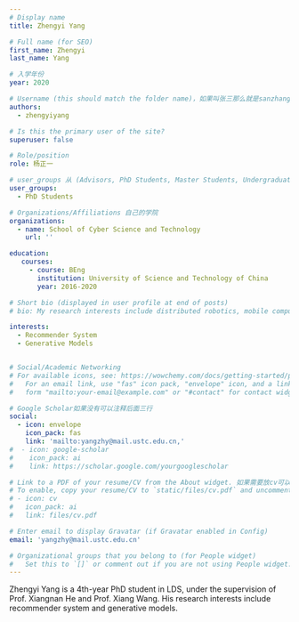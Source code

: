 ```yaml
---
# Display name
title: Zhengyi Yang 

# Full name (for SEO)
first_name: Zhengyi
last_name: Yang

# 入学年份
year: 2020

# Username (this should match the folder name)，如果叫张三那么就是sanzhang
authors:
  - zhengyiyang

# Is this the primary user of the site? 
superuser: false

# Role/position 
role: 杨正一

# user_groups 从 (Advisors, PhD Students, Master Students, Undergraduate) 从这四个里面选
user_groups:
  - PhD Students

# Organizations/Affiliations 自己的学院
organizations:
  - name: School of Cyber Science and Technology
    url: ''

education:
   courses:
     - course: BEng 
       institution: University of Science and Technology of China
       year: 2016-2020

# Short bio (displayed in user profile at end of posts)
# bio: My research interests include distributed robotics, mobile computing and programmable matter.

interests:
  - Recommender System
  - Generative Models


# Social/Academic Networking
# For available icons, see: https://wowchemy.com/docs/getting-started/page-builder/#icons
#   For an email link, use "fas" icon pack, "envelope" icon, and a link in the
#   form "mailto:your-email@example.com" or "#contact" for contact widget.

# Google Scholar如果没有可以注释后面三行
social:
  - icon: envelope
    icon_pack: fas
    link: 'mailto:yangzhy@mail.ustc.edu.cn,'
#  - icon: google-scholar
#    icon_pack: ai
#    link: https://scholar.google.com/yourgooglescholar

# Link to a PDF of your resume/CV from the About widget. 如果需要放cv可以发给我
# To enable, copy your resume/CV to `static/files/cv.pdf` and uncomment the lines below.
# - icon: cv
#   icon_pack: ai
#   link: files/cv.pdf

# Enter email to display Gravatar (if Gravatar enabled in Config)
email: 'yangzhy@mail.ustc.edu.cn'

# Organizational groups that you belong to (for People widget)
#   Set this to `[]` or comment out if you are not using People widget.
---
```


Zhengyi Yang is a 4th-year PhD student in LDS, under the supervision of Prof. Xiangnan He and Prof. Xiang Wang. His research interests include recommender system and generative models.
